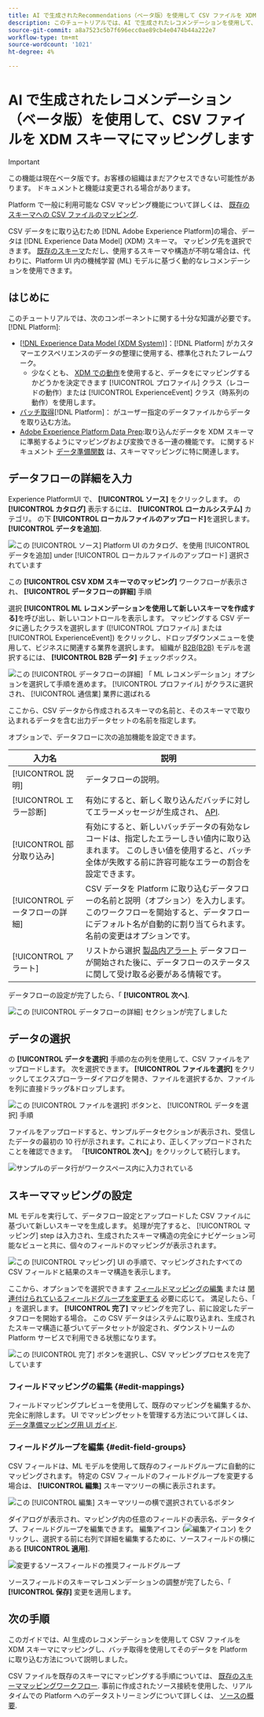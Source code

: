 ```yaml
---
title: AI で生成されたRecommendations（ベータ版）を使用して CSV ファイルを XDM スキーマにマッピングする
description: このチュートリアルでは、AI で生成されたレコメンデーションを使用して、CSV ファイルを XDM スキーマにマッピングする方法について説明します。
source-git-commit: a8a7523c5b7f696ecc0ae89cb4e0474b44a222e7
workflow-type: tm+mt
source-wordcount: '1021'
ht-degree: 4%

---
```


# AI で生成されたレコメンデーション（ベータ版）を使用して、CSV ファイルを XDM スキーマにマッピングします

>[!IMPORTANT]
>
>この機能は現在ベータ版です。お客様の組織はまだアクセスできない可能性があります。 ドキュメントと機能は変更される場合があります。
>
>Platform で一般に利用可能な CSV マッピング機能について詳しくは、 [既存のスキーマへの CSV ファイルのマッピング](./existing-schema.md).

CSV データをに取り込むため [!DNL Adobe Experience Platform]の場合、データは [!DNL Experience Data Model] (XDM) スキーマ。 マッピング先を選択できます。 [既存のスキーマ](./existing-schema.md)ただし、使用するスキーマや構造が不明な場合は、代わりに、Platform UI 内の機械学習 (ML) モデルに基づく動的なレコメンデーションを使用できます。

## はじめに

このチュートリアルでは、次のコンポーネントに関する十分な知識が必要です。 [!DNL Platform]:

* [[!DNL Experience Data Model (XDM System)]](../../../xdm/home.md)：[!DNL Platform] がカスタマーエクスペリエンスのデータの整理に使用する、標準化されたフレームワーク。
   * 少なくとも、 [XDM での動作](../../../xdm/home.md#data-behaviors)を使用すると、データをにマッピングするかどうかを決定できます [!UICONTROL プロファイル] クラス（レコードの動作）または [!UICONTROL ExperienceEvent] クラス（時系列の動作）を使用します。
* [バッチ取得](../../batch-ingestion/overview.md)[!DNL Platform]： がユーザー指定のデータファイルからデータを取り込む方法。
* [Adobe Experience Platform Data Prep](../../batch-ingestion/overview.md):取り込んだデータを XDM スキーマに準拠するようにマッピングおよび変換できる一連の機能です。 に関するドキュメント [データ準備関数](../../../data-prep/functions.md) は、スキーママッピングに特に関連します。

## データフローの詳細を入力

Experience PlatformUI で、 **[!UICONTROL ソース]** をクリックします。 の **[!UICONTROL カタログ]** 表示するには、 **[!UICONTROL ローカルシステム]** カテゴリ。 の下 **[!UICONTROL ローカルファイルのアップロード]**&#x200B;を選択します。 **[!UICONTROL データを追加]**.

![この [!UICONTROL ソース] Platform UI のカタログ、を使用 [!UICONTROL データを追加] under [!UICONTROL ローカルファイルのアップロード] 選択されています](../../images/tutorials/map-csv-recommendations/local-file-upload.png)

この **[!UICONTROL CSV XDM スキーマのマッピング]** ワークフローが表示され、 **[!UICONTROL データフローの詳細]** 手順

選択 **[!UICONTROL ML レコメンデーションを使用して新しいスキーマを作成する]**&#x200B;を呼び出し、新しいコントロールを表示します。 マッピングする CSV データに適したクラスを選択します ([!UICONTROL プロファイル] または [!UICONTROL ExperienceEvent]) をクリックし、ドロップダウンメニューを使用して、ビジネスに関連する業界を選択します。 組織が [B2B(B2B)](../../../xdm/tutorials/relationship-b2b.md) モデルを選択するには、 **[!UICONTROL B2B データ]** チェックボックス。

![この [!UICONTROL データフローの詳細] 「 ML レコメンデーション」オプションを選択して手順を進めます。 [!UICONTROL プロファイル] がクラスに選択され、 [!UICONTROL 通信業] 業界に選ばれる](../../images/tutorials/map-csv-recommendations/select-class-and-industry.png)

ここから、CSV データから作成されるスキーマの名前と、そのスキーマで取り込まれるデータを含む出力データセットの名前を指定します。

オプションで、データフローに次の追加機能を設定できます。

| 入力名 | 説明 |
| --- | --- |
| [!UICONTROL 説明] | データフローの説明。 |
| [!UICONTROL エラー診断] | 有効にすると、新しく取り込んだバッチに対してエラーメッセージが生成され、 [API](../../batch-ingestion/api-overview.md). |
| [!UICONTROL 部分取り込み] | 有効にすると、新しいバッチデータの有効なレコードは、指定したエラーしきい値内に取り込まれます。 このしきい値を使用すると、バッチ全体が失敗する前に許容可能なエラーの割合を設定できます。 |
| [!UICONTROL データフローの詳細] | CSV データを Platform に取り込むデータフローの名前と説明（オプション）を入力します。 このワークフローを開始すると、データフローにデフォルト名が自動的に割り当てられます。 名前の変更はオプションです。 |
| [!UICONTROL アラート] | リストから選択 [製品内アラート](../../../observability/alerts/overview.md) データフローが開始された後に、データフローのステータスに関して受け取る必要がある情報です。 |

データフローの設定が完了したら、「 **[!UICONTROL 次へ]**.

![この [!UICONTROL データフローの詳細] セクションが完了しました](../../images/tutorials/map-csv-recommendations/dataflow-detail-complete.png)

## データの選択

の **[!UICONTROL データを選択]** 手順の左の列を使用して、CSV ファイルをアップロードします。 次を選択できます。 **[!UICONTROL ファイルを選択]** をクリックしてエクスプローラーダイアログを開き、ファイルを選択するか、ファイルを列に直接ドラッグ&amp;ドロップします。

![この [!UICONTROL ファイルを選択] ボタンと、 [!UICONTROL データを選択] 手順](../../images/tutorials/map-csv-recommendations/upload-files.png)

ファイルをアップロードすると、サンプルデータセクションが表示され、受信したデータの最初の 10 行が示されます。これにより、正しくアップロードされたことを確認できます。 「**[!UICONTROL 次へ]**」をクリックして続行します。

![サンプルのデータ行がワークスペース内に入力されている](../../images/tutorials/map-csv-recommendations/data-uploaded.png)

## スキーママッピングの設定

ML モデルを実行して、データフロー設定とアップロードした CSV ファイルに基づいて新しいスキーマを生成します。 処理が完了すると、 [!UICONTROL マッピング] step は入力され、生成されたスキーマ構造の完全にナビゲーション可能なビューと共に、個々のフィールドのマッピングが表示されます。

![この [!UICONTROL マッピング] UI の手順で、マッピングされたすべての CSV フィールドと結果のスキーマ構造を表示します。](../../images/tutorials/map-csv-recommendations/schema-generated.png)

ここから、オプションでを選択できます [フィールドマッピングの編集](#edit-mappings) または [関連付けられているフィールドグループを変更する](#edit-schema) 必要に応じて。 満足したら、「 」を選択します。 **[!UICONTROL 完了]** マッピングを完了し、前に設定したデータフローを開始する場合。 この CSV データはシステムに取り込まれ、生成されたスキーマ構造に基づいてデータセットが設定され、ダウンストリームの Platform サービスで利用できる状態になります。

![この [!UICONTROL 完了] ボタンを選択し、CSV マッピングプロセスを完了しています](../../images/tutorials/map-csv-recommendations/finish-mapping.png)

### フィールドマッピングの編集 {#edit-mappings}

フィールドマッピングプレビューを使用して、既存のマッピングを編集するか、完全に削除します。 UI でマッピングセットを管理する方法について詳しくは、 [データ準備マッピング用 UI ガイド](../../../data-prep/ui/mapping.md#mapping-interface).

### フィールドグループを編集 {#edit-field-groups}

CSV フィールドは、ML モデルを使用して既存のフィールドグループに自動的にマッピングされます。 特定の CSV フィールドのフィールドグループを変更する場合は、 **[!UICONTROL 編集]** スキーマツリーの横に表示されます。

![この [!UICONTROL 編集] スキーマツリーの横で選択されているボタン](../../images/tutorials/map-csv-recommendations/edit-schema-structure.png)

ダイアログが表示され、マッピング内の任意のフィールドの表示名、データタイプ、フィールドグループを編集できます。 編集アイコン (![編集アイコン](../../images/tutorials/map-csv-recommendations/edit-icon.png)) をクリックし、選択する前に右列で詳細を編集するために、ソースフィールドの横にある **[!UICONTROL 適用]**.

![変更するソースフィールドの推奨フィールドグループ](../../images/tutorials/map-csv-recommendations/select-schema-field.png)

ソースフィールドのスキーマレコメンデーションの調整が完了したら、「 **[!UICONTROL 保存]** 変更を適用します。

## 次の手順

このガイドでは、AI 生成のレコメンデーションを使用して CSV ファイルを XDM スキーマにマッピングし、バッチ取得を使用してそのデータを Platform に取り込む方法について説明しました。

CSV ファイルを既存のスキーマにマッピングする手順については、 [既存のスキーママッピングワークフロー](./existing-schema.md). 事前に作成されたソース接続を使用した、リアルタイムでの Platform へのデータストリーミングについて詳しくは、 [ソースの概要](../../../sources/home.md).
